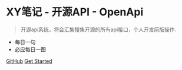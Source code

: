 # XY笔记 - 开源API - OpenApi

> 开源api系统，将会汇集搜集开源的所有api接口，个人开发简版操作.

+ 每日一句
+ 必应每日一图



[GitHub](https://github.com/xygengcn/OpenApi)
[Get Started](#main)